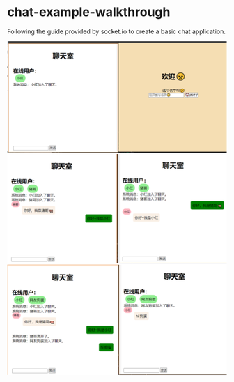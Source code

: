 # chat-example-walkthrough
Following the guide provided by socket.io to create a basic chat application.

<img src="/screenshots/ui.png" alt="" width="600" />

<img src="/screenshots/ui-2.png" alt="" width="600" />

<img src="/screenshots/ui-3.png" alt="" width="600" />
